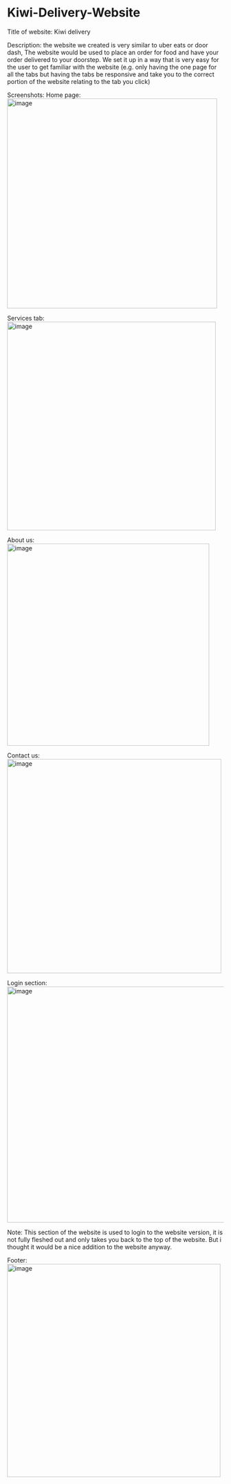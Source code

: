 # Kiwi-Delivery-Website

Title of website: Kiwi delivery

Description: the website we created is very similar to uber eats or door dash, The website would be used to place an order for food and have your order delivered to your doorstep. We set it up in a way that is very easy for the user to get familiar with the website (e.g. only having the one page for all the tabs but having the tabs be responsive and take you to the correct portion of the website relating to the tab you click) 

Screenshots: 
Home page: 
<img width="488" alt="image" src="https://github.com/Slade1995/Kiwi-Delivery-Website/assets/115507834/89901e9b-c27c-4220-9238-e27840ab3f6b">



 

Services tab: 
<img width="485" alt="image" src="https://github.com/Slade1995/Kiwi-Delivery-Website/assets/115507834/f722a57f-590e-4113-8f92-2cf548c79ea2">

 
About us: 
<img width="470" alt="image" src="https://github.com/Slade1995/Kiwi-Delivery-Website/assets/115507834/89060f48-d98f-453a-898c-b4a308941fc9">

 

Contact us:
<img width="498" alt="image" src="https://github.com/Slade1995/Kiwi-Delivery-Website/assets/115507834/45ec1fee-dea8-4929-9206-28ec3774dbeb">

 

Login section: 
<img width="549" alt="image" src="https://github.com/Slade1995/Kiwi-Delivery-Website/assets/115507834/b4e35a78-5304-42a3-a40b-421ffc964fff">


 
Note: This section of the website is used to login to the website version, it is not fully fleshed out and only takes you back to the top of the website. But i thought it would be a nice addition to the website anyway.

Footer: <img width="496" alt="image" src="https://github.com/Slade1995/Kiwi-Delivery-Website/assets/115507834/58868d96-a5df-4f70-ac69-43859c08847d">


